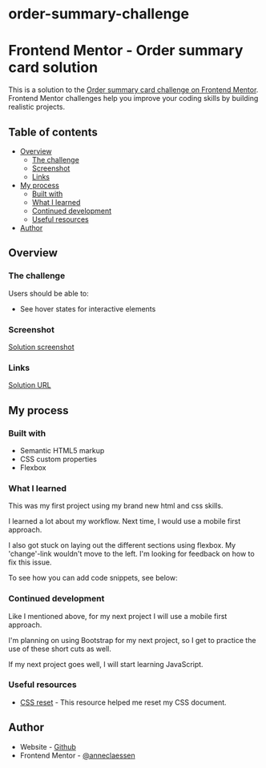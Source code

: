 # order-summary-challenge

# Frontend Mentor - Order summary card solution

This is a solution to the [Order summary card challenge on Frontend Mentor](https://www.frontendmentor.io/challenges/order-summary-component-QlPmajDUj). Frontend Mentor challenges help you improve your coding skills by building realistic projects. 

## Table of contents

- [Overview](#overview)
  - [The challenge](#the-challenge)
  - [Screenshot](#screenshot)
  - [Links](#links)
- [My process](#my-process)
  - [Built with](#built-with)
  - [What I learned](#what-i-learned)
  - [Continued development](#continued-development)
  - [Useful resources](#useful-resources)
- [Author](#author)


## Overview

### The challenge

Users should be able to:

- See hover states for interactive elements

### Screenshot

[Solution screenshot](https://github.com/anneclaessen/order-summary-challenge/blob/main/Screenshot.png)

### Links

[Solution URL](https://github.com/anneclaessen/order-summary-challenge)

## My process

### Built with

- Semantic HTML5 markup
- CSS custom properties
- Flexbox

### What I learned

This was my first project using my brand new html and css skills. 

I learned a lot about my workflow. Next time, I would use a mobile first approach. 

I also got stuck on laying out the different sections using flexbox. My 'change'-link wouldn't move to the left. I'm looking for feedback on how to fix this issue.

To see how you can add code snippets, see below:

### Continued development

Like I mentioned above, for my next project I will use a mobile first approach.

I'm planning on using Bootstrap for my next project, so I get to practice the use of these short cuts as well.

If my next project goes well, I will start learning JavaScript.

### Useful resources

- [CSS reset](https://meyerweb.com/eric/tools/css/reset/) - This resource helped me reset my CSS document.

## Author

- Website - [Github](https://github.com/anneclaessen)
- Frontend Mentor - [@anneclaessen](https://www.frontendmentor.io/profile/anneclaessen)

